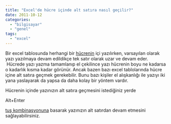 ```yaml
---
title: "Excel'de hücre içinde alt satıra nasıl geçilir?"
date: 2011-10-12
categories: 
  - "bilgisayar"
  - "genel"
tags: 
  - "excel"
---
```


Bir excel tablosunda herhangi bir [hücrenin](http://herkes-icin-excel.blogspot.com/2011/05/hucre-nedir.html) içi yazılırken, varsayılan olarak yazı yazılmaya devam edildikçe tek satır olarak uzar ve devam eder.  Hücrede yazı yazma tamamlanıp el çekilince yazı hücrenin boyu ne kadarsa o kadarlık kısma kadar görünür. Ancak bazen bazı excel tablolarında hücre içine alt satıra geçmek gerekebilir. Bunu bazı kişiler el alışkanlığı ile yazıyı iki yana yaslayarak da yapsa da daha kolay bir yöntem vardır.

  

Hücrenin içinde yazınızın alt satıra geçmesini istediğiniz yerde

  

Alt+Enter

  

[tuş kombinasyonuna](http://herkes-icin-excel.blogspot.com/2011/05/tus-kombinasyonu-nedir.html) basarak yazınızın alt satırdan devam etmesini sağlayabilirsiniz.
